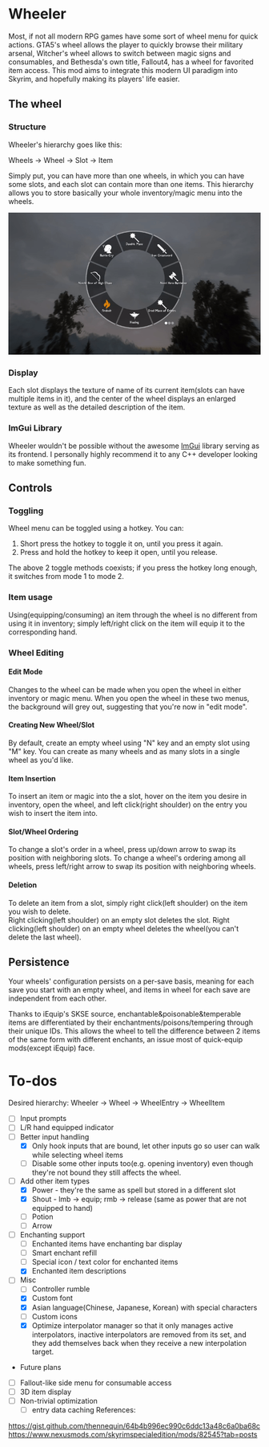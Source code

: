 # Wheeler

Most, if not all modern RPG games have some sort of wheel menu for quick actions. GTA5's wheel allows the player to quickly browse their military arsenal, Witcher's wheel allows to switch between magic signs and consumables, and Bethesda's own title, Fallout4, has a wheel for favorited item access. This mod aims to integrate this modern UI paradigm into Skyrim, and hopefully making its players' life easier.

## The wheel

### Structure
Wheeler's hierarchy goes like this:

Wheels -> Wheel -> Slot -> Item

Simply put, you can have more than one wheels, in which you can have some slots, and each slot can contain more than one items. This hierarchy allows you to store basically your whole inventory/magic menu into the wheels.

![Wheel Hierarchy](images/hierarchy_wheel.gif)

### Display
Each slot displays the texture of name of its current item(slots can have multiple items in it), and the center of the wheel displays an enlarged texture as well as the detailed description of the item.

### ImGui Library
Wheeler wouldn't be possible without the awesome [ImGui](https://github.com/ocornut/imgui) library serving as its frontend. I personally highly recommend it to any C++ developer looking to make something fun.

## Controls
### Toggling

Wheel menu can be toggled using a hotkey. You can:
  1. Short press the hotkey to toggle it on, until you press it again. 
  2. Press and hold the hotkey to keep it open, until you release.
  
The above 2 toggle methods coexists; if you press the hotkey long enough, it switches from mode 1 to mode 2. 

### Item usage

Using(equipping/consuming) an item through the wheel is no different from using it in inventory; simply left/right click on the item will equip it to the corresponding hand.

### Wheel Editing

#### Edit Mode

Changes to the wheel can be made when you open the wheel in either inventory or magic menu. When you open the wheel in these two menus, the background will grey out, suggesting that you're now in "edit mode".

#### Creating New Wheel/Slot

By default, create an empty wheel using "N" key and an empty slot using "M" key. You can create as many wheels and as many slots in a single wheel as you'd like.

#### Item Insertion

To insert an item or magic into the a slot, hover on the item you desire in inventory, open the wheel, and left click(right shoulder) on the entry you wish to insert the item into.

#### Slot/Wheel Ordering
To change a slot's order in a wheel, press up/down arrow to swap its position with neighboring slots.
To change a wheel's ordering among all wheels, press left/right arrow to swap its position with neighboring wheels.

#### Deletion

To delete an item from a slot, simply right click(left shoulder) on the item you wish to delete.  
Right clicking(left shoulder) on an empty slot deletes the slot.
Right clicking(left shoulder) on an empty wheel deletes the wheel(you can't delete the last wheel).

## Persistence

Your wheels' configuration persists on a per-save basis, meaning for each save you start with an empty wheel, and items in wheel for each save are independent from each other.

Thanks to iEquip's SKSE source, enchantable&poisonable&temperable items are differentiated by their enchantments/poisons/tempering through their unique IDs. This allows the wheel to tell the difference between 2 items of the same form with different enchants, an issue most of quick-equip mods(except iEquip) face.

# To-dos  
Desired hierarchy: Wheeler -> Wheel -> WheelEntry -> WheelItem
- [ ] Input prompts
- [ ] L/R hand equipped indicator
- [ ] Better input handling
  - [x] Only hook inputs that are bound, let other inputs go so user can walk while selecting wheel items
  - [ ] Disable some other inputs too(e.g. opening inventory) even though they're not bound they still affects the wheel.
- [ ] Add other item types
  - [x] Power - they're the same as spell but stored in a different slot
  - [x] Shout - lmb -> equip; rmb -> release (same as power that are not equipped to hand)
  - [ ] Potion 
  - [ ] Arrow
- [ ] Enchanting support
  - [ ] Enchanted items have enchanting bar display
  - [ ] Smart enchant refill
  - [ ] Special icon / text color for enchanted items
  - [x] Enchanted item descriptions
- [ ] Misc
  - [ ] Controller rumble
  - [x] Custom font
  - [x] Asian language(Chinese, Japanese, Korean) with special characters
  - [ ] Custom icons
  - [x] Optimize interpolator manager so that it only manages active interpolators, inactive interpolators are removed from its set, and they add themselves back when they receive a new interpolation target.

- Future plans
- [ ] Fallout-like side menu for consumable access
- [ ] 3D item display
- [ ] Non-trivial optimization
  - [ ] entry data caching
References:

https://gist.github.com/thennequin/64b4b996ec990c6ddc13a48c6a0ba68c
https://www.nexusmods.com/skyrimspecialedition/mods/82545?tab=posts
